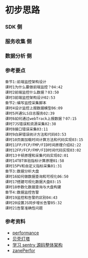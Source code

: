 # 初步思路

### SDK 侧

### 服务收集 侧

### 数据分析 侧

### 参考要点

```
章节1:前端监控架构设计
课时1为什么要做前端监控？04:42
课时2前端监控什么数据？03:50
课时3前端监控架构设计02:53
章节2:编写监控采集脚本
课时4设计监控上报数据模型06:09
课时5开通SLS日志服务02:39
课时6如何通过webTrack上报数据？07:15
课时7JS错误和资源采集02:38
课时8接口错误采集03:11
课时9白屏错误统计方法和代码03:53
课时10页面加载时间计算方法和代码实现03:15
课时11FP/FCP/FMP/FID时间原理介绍02:22
课时12FP/FCP/FMP/FID时间代码实现03:02
课时13卡顿原理和采集代码实现02:01
课时14TBT体验指标计算原理01:58
课时15PV和自定义指标采集01:31
章节3:数据分析大盘
课时16如何做数据查询和可视化06:50
课时17搭建可视化数据大盘03:15
课时18参数化数据查询与大盘构建
章节4:数据监控告警
课时19监控和告警的区别04:43
课时20设置JS同步增长告警05:32
课时21告警准确性问题
```

### 参考资料

- [performance](https://juejin.im/post/5d66655a5188256c3920b35d#heading-30)
- [贝壳灯塔](https://github.com/LianjiaTech/fee)
- [学习 sentry 源码整体架构](https://juejin.im/post/5dba5a39e51d452a2378348a)
- [zanePerfor](https://github.com/wangweianger/zanePerfor/tree/master/app)

